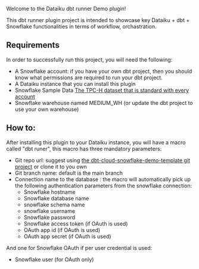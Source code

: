 Welcome to the Dataiku dbt runner Demo plugin!

This dbt runner plugin project is intended to showcase key Dataiku + dbt + Snowflake functionalities in terms of workflow, orchastration.

## Requirements
In order to successfully run this project, you will need the following:

- A Snowflake account: if you have your own dbt project, then you should know what permissions are required to run your dbt project.
- A Dataiku instance that you can install this plugin
- Snowflake Sample Data [The TPC-H dataset that is standard with every account](https://docs.snowflake.com/en/user-guide/sample-data-tpch.html)
- Snowflake warehouse named MEDIUM_WH (or update the dbt project to use your own warehouse)

## How to:
After installing this plugin to your Dataiku instance, you will have a macro called "dbt runer", this macro has three mandatory parameters:
- Git repo url: suggest using [the dbt-cloud-snowflake-demo-template git project](https://github.com/johnson-zhang-au/dbt-cloud-snowflake-demo.git) or clone it to you own
- Git branch name: default is the main branch
- Connection name to the database : the macro will automatically pick up the following authentication parameters from the snowflake connection:
    - Snowflake hostname
    - Snowflake database name
    - snowflake schema name
    - snowflake username
    - Snowflake password
    - Snowflake access token (if OAuth is used)
    - OAuth app id (if OAuth is used)
    - OAuth app secret (if OAuth is used)

And one for Snowflake OAuth if per user credential is used:
- Snowflake user (for OAuth only)
